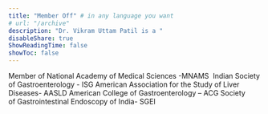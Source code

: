 ```yaml
---
title: "Member Off" # in any language you want
# url: "/archive"
description: "Dr. Vikram Uttam Patil is a "
disableShare: true
ShowReadingTime: false
showToc: false
---
```


Member of National Academy of Medical Sciences -MNAMS 
Indian Society of Gastroenterology - ISG
American Association for the Study of Liver Diseases- AASLD
American College of Gastroenterology – ACG
Society of Gastrointestinal Endoscopy of India- SGEI
